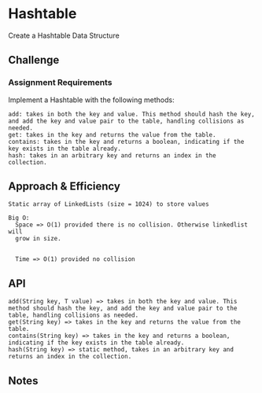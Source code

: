 # Hashtable

Create a Hashtable Data Structure

## Challenge

### Assignment Requirements

Implement a Hashtable with the following methods:

    add: takes in both the key and value. This method should hash the key, and add the key and value pair to the table, handling collisions as needed.
    get: takes in the key and returns the value from the table.
    contains: takes in the key and returns a boolean, indicating if the key exists in the table already.
    hash: takes in an arbitrary key and returns an index in the collection.



## Approach & Efficiency

    Static array of LinkedLists (size = 1024) to store values

    Big O:
      Space => O(1) provided there is no collision. Otherwise linkedlist will
      grow in size.
      
      
      Time => O(1) provided no collision

## API

    add(String key, T value) => takes in both the key and value. This method should hash the key, and add the key and value pair to the table, handling collisions as needed.
    get(String key) => takes in the key and returns the value from the table.
    contains(String key) => takes in the key and returns a boolean, indicating if the key exists in the table already.
    hash(String key) => static method, takes in an arbitrary key and returns an index in the collection.
    
## Notes
